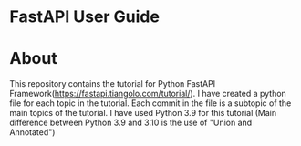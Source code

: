# FastAPI User Guide

# About

This repository contains the tutorial for Python FastAPI Framework(https://fastapi.tiangolo.com/tutorial/).
I have created a python file for each topic in the tutorial. Each commit in the file is a subtopic of the main topics of the tutorial. 
I have used Python 3.9 for this tutorial (Main difference between Python 3.9 and 3.10 is the use of "Union and Annotated")